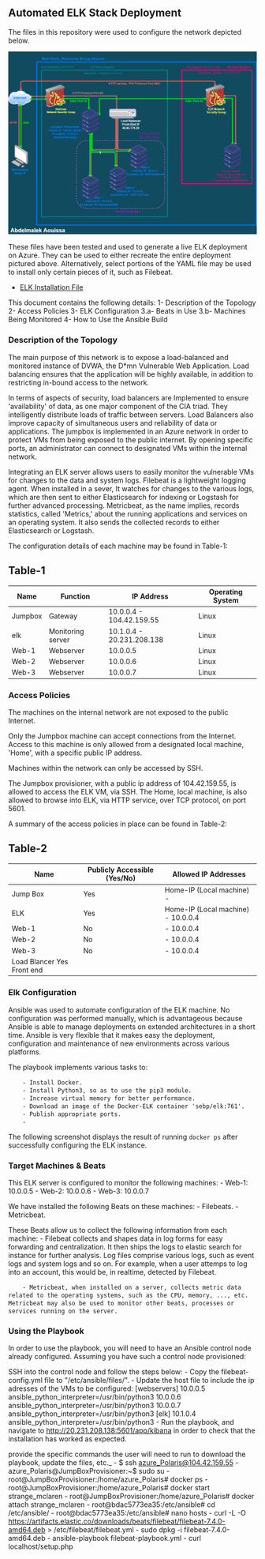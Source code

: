 ## Automated ELK Stack Deployment

The files in this repository were used to configure the network depicted below.

![](Images/Azure_Diagram.png)





These files have been tested and used to generate a live ELK deployment on Azure. They can be used to either recreate the entire
deployment pictured above. Alternatively, select portions of the YAML file may be used to install only certain pieces of it, such as Filebeat.

  - [ELK Installation File](https://github.com/Abdelmalek-Aouissa/ELK_Stack_Deployment/blob/main/Ansible/install-elk.yml)
 
 
 
 
This document contains the following details:
1- Description of the Topology
2- Access Policies
3- ELK Configuration
  3.a- Beats in Use
  3.b- Machines Being Monitored
4- How to Use the Ansible Build


### Description of the Topology

The main purpose of this network is to expose a load-balanced and monitored instance of DVWA, the D*mn Vulnerable Web Application.
				Load balancing ensures that the application will be highly available, in addition to restricting in-bound access to the network.

In terms of aspects of security, load balancers are Implemented to ensure 'availability' of data, as one major component of the CIA triad. They intelligently distribute loads of traffic between servers. Load Balancers also improve capacity of simultaneous users and reliability of data or applications.
The jumpbox is implemented in an Azure network in order to protect VMs from being exposed to the public internet. By opening specific ports, an administrator can connect to designated VMs within the internal network.














Integrating an ELK server allows users to easily monitor the vulnerable VMs for changes to the data and system logs.
Filebeat is a lightweight logging agent. When installed in a sever, It watches for changes to the various logs, which are then sent to either Elasticsearch for indexing or Logstash for further advanced processing.
Metricbeat, as the name implies, records statistics, called 'Metrics,' about the running applications and services on an operating system. It also sends the collected records to either Elasticsearch or Logstash.

The configuration details of each machine may be found in Table-1:

Table-1
 ----------------------------------------------------------------------
| Name     | Function  |        IP Address          | Operating System |
|----------|---------- |----------------------------|------------------|
| Jumpbox  | Gateway   | 10.0.0.4  - 104.42.159.55  | Linux            |
| elk      | Monitoring server | 10.1.0.4  - 20.231.208.138 | Linux            |
| Web-1    | Webserver | 10.0.0.5                   | Linux            |
| Web-2    | Webserver | 10.0.0.6                   | Linux            |
| Web-3    | Webserver | 10.0.0.7                   | Linux            |

### Access Policies

The machines on the internal network are not exposed to the public Internet. 

Only the Jumpbox machine can accept connections from the Internet. Access to this machine is only allowed from a designated local machine, 'Home', with a specific public IP address.


Machines within the network can only be accessed by SSH.

The Jumpbox provisioner, with a public ip address of 104.42.159.55, is allowed to access the ELK VM, via SSH.
The Home, local machine, is also allowed to browse into ELK, via HTTP service, over TCP protocol, on port 5601.


A summary of the access policies in place can be found in Table-2:

Table-2
 -------------------------------------------------------------------------------
|   Name   | Publicly Accessible (Yes/No)|         Allowed IP Addresses         |
|----------|-----------------------------|--------------------------------------|
| Jump Box |            Yes              | Home-IP (Local machine) -            |
| ELK      |            Yes              | Home-IP (Local machine) -  10.0.0.4  |
| Web-1    |            No               |                         -  10.0.0.4  |
| Web-2    |            No               |                         -  10.0.0.4  |
| Web-3    |            No               |                         -  10.0.0.4  |
| Load Blancer			Yes                   Front end

### Elk Configuration

Ansible was used to automate configuration of the ELK machine. No configuration was performed manually, which is advantageous because
Ansible is able to manage deployments on extended architectures in a short time. Ansible is very flexible that it makes easy the deployment,
configuration and maintenance of new environments across various platforms.

The playbook implements various tasks to:










		- Install Docker.
		- Install Python3, so as to use the pip3 module.
		- Increase virtual memory for better performance.
		- Download an image of the Docker-ELK container 'sebp/elk:761'.
		- Publish appropriate ports.
		-
		
		
		
The following screenshot displays the result of running `docker ps` after successfully configuring the ELK instance.







### Target Machines & Beats
This ELK server is configured to monitor the following machines:
		- Web-1: 10.0.0.5
		- Web-2: 10.0.0.6
		- Web-3: 10.0.0.7

We have installed the following Beats on these machines:
		- Filebeats.
		- Metricbeat.

These Beats allow us to collect the following information from each machine:
		- Filebeat collects and shapes data in log forms for easy forwarding and centralization. It then ships
		the logs to elastic search for instance for further analysis. Log files comprise various logs, such as event logs and system logs and so on.
		For example, when a user attemps to log into an account, this would be, in realtime, detected by Filebeat.
		
		- Metricbeat, when installed on a server, collects metric data related to the operating systems, such as the CPU, memory, ..., etc. Metricbeat may also be used to monitor other beats, processes or services running on the server.
		
### Using the Playbook
In order to use the playbook, you will need to have an Ansible control node already configured. Assuming you have such a control node provisioned: 

SSH into the control node and follow the steps below:
	- Copy the filebeat-config.yml file to "/etc/ansible/files/".
	- Update the host file to include the ip adresses of the VMs to be configured:
		[webservers]
		10.0.0.5 ansible_python_interpreter=/usr/bin/python3
		10.0.0.6 ansible_python_interpreter=/usr/bin/python3
		10.0.0.7 ansible_python_interpreter=/usr/bin/python3
		[elk]
		10.1.0.4 ansible_python_interpreter=/usr/bin/python3
	- Run the playbook, and navigate to http://20.231.208.138:5601/app/kibana in order to check that the installation has worked as expected.
 
provide the specific commands the user will need to run to download the playbook, update the files, etc._
		- $ ssh azure_Polaris@104.42.159.55
		- azure_Polaris@JumpBoxProvisioner:~$ sudo su
		- root@JumpBoxProvisioner:/home/azure_Polaris# docker ps
		- root@JumpBoxProvisioner:/home/azure_Polaris# docker start strange_mclaren
		- root@JumpBoxProvisioner:/home/azure_Polaris# docker attach strange_mclaren
		- root@bdac5773ea35:/etc/ansible# cd /etc/ansible/
		- root@bdac5773ea35:/etc/ansible# nano hosts
		- curl -L -O https://artifacts.elastic.co/downloads/beats/filebeat/filebeat-7.4.0-amd64.deb > /etc/filebeat/filebeat.yml
		- sudo dpkg -i filebeat-7.4.0-amd64.deb
		- ansible-playbook filebeat-playbook.yml
		- curl localhost/setup.php